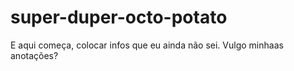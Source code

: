 # super-duper-octo-potato

E aqui começa, colocar infos que eu ainda não sei.
Vulgo minhaas anotações?
